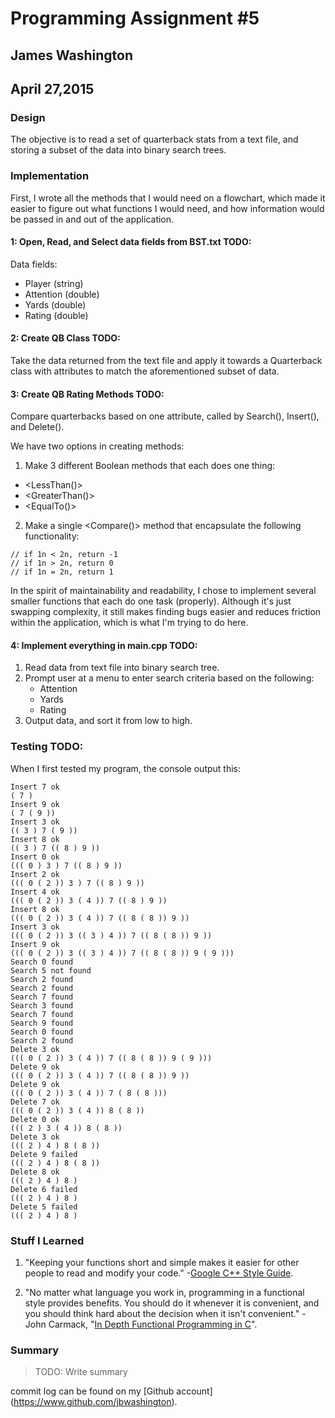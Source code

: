 # Programming Assignment #5
## James Washington
## April 27,2015

### Design

The objective is to read a set of quarterback stats from a text file, and storing a subset of the data into binary search trees.

### Implementation
First, I wrote all the methods that I would need on a flowchart, which made it easier to figure out what functions I would need, and how information would be passed in and out of the application.

#### 1: Open, Read, and Select data fields from BST.txt TODO:
Data fields:

* Player (string)
* Attention (double)
* Yards (double)
* Rating (double)

#### 2: Create QB Class TODO:
Take the data returned from the text file and apply it towards a Quarterback class with attributes to match the aforementioned subset of data.

#### 3: Create QB Rating Methods TODO:
Compare quarterbacks based on one attribute, called by Search(), Insert(), and Delete().

We have two options in creating methods:

1. Make 3 different Boolean methods that each does one thing:
* <LessThan()>
* <GreaterThan()>
* <EqualTo()>

2. Make a single <Compare()> method that encapsulate the following functionality:
```
// if 1n < 2n, return -1
// if 1n > 2n, return 0
// if 1n = 2n, return 1
```

In the spirit of maintainability and readability, I chose to implement several smaller functions that each do one task (properly).  Although it's just swapping complexity, it still makes finding bugs easier and reduces friction within the application, which is what I'm trying to do here.


#### 4: Implement everything in main.cpp TODO:
1. Read data from text file into binary search tree.
2. Prompt user at a menu to enter search criteria based on the following:
   * Attention
   * Yards
   * Rating
3. Output data, and sort it from low to high.



### Testing TODO:
When I first tested my program, the console output this:
```
Insert 7 ok
( 7 )
Insert 9 ok
( 7 ( 9 ))
Insert 3 ok
(( 3 ) 7 ( 9 ))
Insert 8 ok
(( 3 ) 7 (( 8 ) 9 ))
Insert 0 ok
((( 0 ) 3 ) 7 (( 8 ) 9 ))
Insert 2 ok
((( 0 ( 2 )) 3 ) 7 (( 8 ) 9 ))
Insert 4 ok
((( 0 ( 2 )) 3 ( 4 )) 7 (( 8 ) 9 ))
Insert 8 ok
((( 0 ( 2 )) 3 ( 4 )) 7 (( 8 ( 8 )) 9 ))
Insert 3 ok
((( 0 ( 2 )) 3 (( 3 ) 4 )) 7 (( 8 ( 8 )) 9 ))
Insert 9 ok
((( 0 ( 2 )) 3 (( 3 ) 4 )) 7 (( 8 ( 8 )) 9 ( 9 )))
Search 0 found
Search 5 not found
Search 2 found
Search 2 found
Search 7 found
Search 3 found
Search 7 found
Search 9 found
Search 0 found
Search 2 found
Delete 3 ok
((( 0 ( 2 )) 3 ( 4 )) 7 (( 8 ( 8 )) 9 ( 9 )))
Delete 9 ok
((( 0 ( 2 )) 3 ( 4 )) 7 (( 8 ( 8 )) 9 ))
Delete 9 ok
((( 0 ( 2 )) 3 ( 4 )) 7 ( 8 ( 8 )))
Delete 7 ok
((( 0 ( 2 )) 3 ( 4 )) 8 ( 8 ))
Delete 0 ok
((( 2 ) 3 ( 4 )) 8 ( 8 ))
Delete 3 ok
((( 2 ) 4 ) 8 ( 8 ))
Delete 9 failed
((( 2 ) 4 ) 8 ( 8 ))
Delete 8 ok
((( 2 ) 4 ) 8 )
Delete 6 failed
((( 2 ) 4 ) 8 )
Delete 5 failed
((( 2 ) 4 ) 8 )
```

### Stuff I Learned
1. "Keeping your functions short and simple makes it easier for other people to read and modify your code."  -[Google C++ Style Guide](https://google-styleguide.googlecode.com/svn/trunk/cppguide.html#Write_Short_Functions).

2. "No matter what language you work in, programming in a functional style provides benefits. You should do it whenever it is convenient, and you should think hard about the decision when it isn't convenient." -John Carmack, "[In Depth Functional Programming in C](http://gamasutra.com/view/news/169296/Indepth_Functional_programming_in_C.php)".

### Summary

> TODO: Write summary

commit log can be found on my [Github account] (https://www.github.com/jbwashington).
